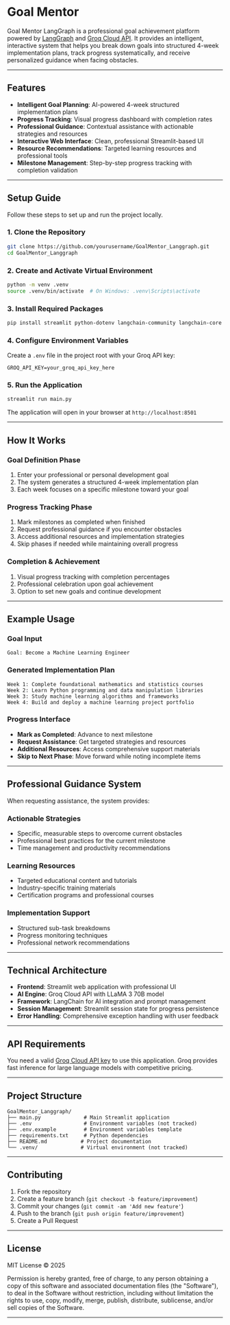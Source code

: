 # Goal Mentor 

Goal Mentor LangGraph is a professional goal achievement platform powered by [LangGraph](https://github.com/langchain-ai/langgraph) and [Groq Cloud API](https://groq.com/). It provides an intelligent, interactive system that helps you break down goals into structured 4-week implementation plans, track progress systematically, and receive personalized guidance when facing obstacles.

---

## Features

- **Intelligent Goal Planning**: AI-powered 4-week structured implementation plans
- **Progress Tracking**: Visual progress dashboard with completion rates
- **Professional Guidance**: Contextual assistance with actionable strategies and resources
- **Interactive Web Interface**: Clean, professional Streamlit-based UI
- **Resource Recommendations**: Targeted learning resources and professional tools
- **Milestone Management**: Step-by-step progress tracking with completion validation

---

## Setup Guide

Follow these steps to set up and run the project locally.

### 1. Clone the Repository
```bash
git clone https://github.com/yourusername/GoalMentor_Langgraph.git
cd GoalMentor_Langgraph
```

### 2. Create and Activate Virtual Environment
```bash
python -m venv .venv
source .venv/bin/activate  # On Windows: .venv\Scripts\activate
```

### 3. Install Required Packages
```bash
pip install streamlit python-dotenv langchain-community langchain-core langchain-openai openai
```

### 4. Configure Environment Variables
Create a `.env` file in the project root with your Groq API key:
```env
GROQ_API_KEY=your_groq_api_key_here
```

### 5. Run the Application
```bash
streamlit run main.py
```

The application will open in your browser at `http://localhost:8501`

---

## How It Works

### Goal Definition Phase
1. Enter your professional or personal development goal
2. The system generates a structured 4-week implementation plan
3. Each week focuses on a specific milestone toward your goal

### Progress Tracking Phase
1. Mark milestones as completed when finished
2. Request professional guidance if you encounter obstacles
3. Access additional resources and implementation strategies
4. Skip phases if needed while maintaining overall progress

### Completion & Achievement
1. Visual progress tracking with completion percentages
2. Professional celebration upon goal achievement
3. Option to set new goals and continue development

---

## Example Usage

### Goal Input
```
Goal: Become a Machine Learning Engineer
```

### Generated Implementation Plan
```
Week 1: Complete foundational mathematics and statistics courses
Week 2: Learn Python programming and data manipulation libraries
Week 3: Study machine learning algorithms and frameworks
Week 4: Build and deploy a machine learning project portfolio
```

### Progress Interface
- **Mark as Completed**: Advance to next milestone
- **Request Assistance**: Get targeted strategies and resources
- **Additional Resources**: Access comprehensive support materials
- **Skip to Next Phase**: Move forward while noting incomplete items

---

## Professional Guidance System

When requesting assistance, the system provides:

### Actionable Strategies
- Specific, measurable steps to overcome current obstacles
- Professional best practices for the current milestone
- Time management and productivity recommendations

### Learning Resources
- Targeted educational content and tutorials
- Industry-specific training materials
- Certification programs and professional courses

### Implementation Support
- Structured sub-task breakdowns
- Progress monitoring techniques
- Professional network recommendations

---

## Technical Architecture

- **Frontend**: Streamlit web application with professional UI
- **AI Engine**: Groq Cloud API with LLaMA 3 70B model
- **Framework**: LangChain for AI integration and prompt management
- **Session Management**: Streamlit session state for progress persistence
- **Error Handling**: Comprehensive exception handling with user feedback

---

## API Requirements

You need a valid [Groq Cloud API key](https://console.groq.com/) to use this application. Groq provides fast inference for large language models with competitive pricing.

---

## Project Structure

```
GoalMentor_Langgraph/
├── main.py              # Main Streamlit application
├── .env                 # Environment variables (not tracked)
├── .env.example         # Environment variables template
├── requirements.txt     # Python dependencies
├── README.md           # Project documentation
└── .venv/              # Virtual environment (not tracked)
```

---

## Contributing

1. Fork the repository
2. Create a feature branch (`git checkout -b feature/improvement`)
3. Commit your changes (`git commit -am 'Add new feature'`)
4. Push to the branch (`git push origin feature/improvement`)
5. Create a Pull Request

---

## License

MIT License © 2025

Permission is hereby granted, free of charge, to any person obtaining a copy of this software and associated documentation files (the "Software"), to deal in the Software without restriction, including without limitation the rights to use, copy, modify, merge, publish, distribute, sublicense, and/or sell copies of the Software.

---
